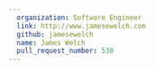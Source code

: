 ```yaml
---
  organization: Software Engineer
  link: http://www.jamesewelch.com
  github: jamesewelch
  name: James Welch
  pull_request_number: 538
---
```

